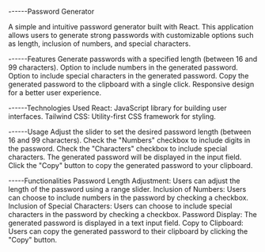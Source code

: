 ------Password Generator

A simple and intuitive password generator built with React. This application allows users to generate strong passwords with customizable options such as length, inclusion of numbers, and special characters.

------Features
Generate passwords with a specified length (between 16 and 99 characters).
Option to include numbers in the generated password.
Option to include special characters in the generated password.
Copy the generated password to the clipboard with a single click.
Responsive design for a better user experience.



------Technologies Used
React: JavaScript library for building user interfaces.
Tailwind CSS: Utility-first CSS framework for styling.

------Usage
Adjust the slider to set the desired password length (between 16 and 99 characters).
Check the "Numbers" checkbox to include digits in the password.
Check the "Characters" checkbox to include special characters.
The generated password will be displayed in the input field.
Click the "Copy" button to copy the generated password to your clipboard.


-----Functionalities
Password Length Adjustment: Users can adjust the length of the password using a range slider.
Inclusion of Numbers: Users can choose to include numbers in the password by checking a checkbox.
Inclusion of Special Characters: Users can choose to include special characters in the password by checking a checkbox.
Password Display: The generated password is displayed in a text input field.
Copy to Clipboard: Users can copy the generated password to their clipboard by clicking the "Copy" button.
